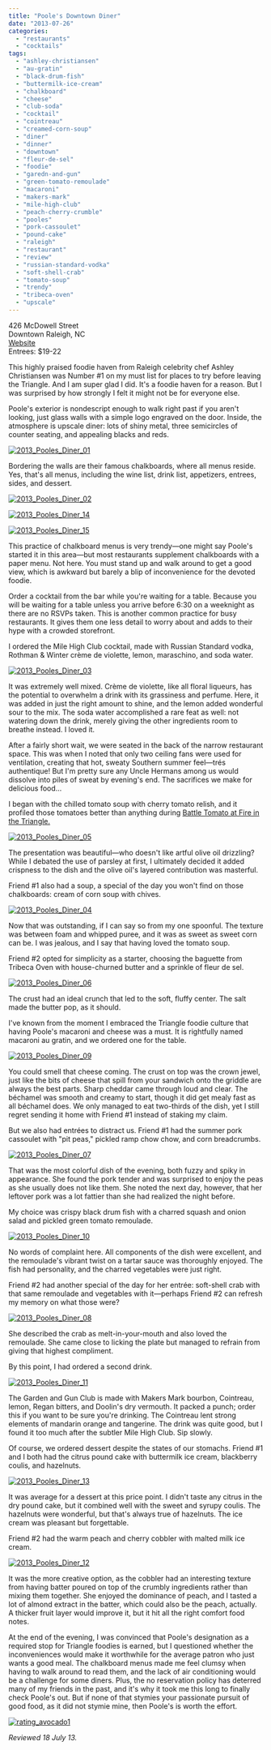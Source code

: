 ```yaml
---
title: "Poole's Downtown Diner"
date: "2013-07-26"
categories: 
  - "restaurants"
  - "cocktails"
tags: 
  - "ashley-christiansen"
  - "au-gratin"
  - "black-drum-fish"
  - "buttermilk-ice-cream"
  - "chalkboard"
  - "cheese"
  - "club-soda"
  - "cocktail"
  - "cointreau"
  - "creamed-corn-soup"
  - "diner"
  - "dinner"
  - "downtown"
  - "fleur-de-sel"
  - "foodie"
  - "garedn-and-gun"
  - "green-tomato-remoulade"
  - "macaroni"
  - "makers-mark"
  - "mile-high-club"
  - "peach-cherry-crumble"
  - "pooles"
  - "pork-cassoulet"
  - "pound-cake"
  - "raleigh"
  - "restaurant"
  - "review"
  - "russian-standard-vodka"
  - "soft-shell-crab"
  - "tomato-soup"
  - "trendy"
  - "tribeca-oven"
  - "upscale"
---
```


426 McDowell Street\
Downtown Raleigh, NC\
[Website](http://www.ac-restaurants.com/pooles/)\
Entrees: $19-22

This highly praised foodie haven from Raleigh celebrity chef Ashley Christiansen was Number #1 on my must list for places to try before leaving the Triangle. And I am super glad I did. It's a foodie haven for a reason. But I was surprised by how strongly I felt it might not be for everyone else.

Poole's exterior is nondescript enough to walk right past if you aren't looking, just glass walls with a simple logo engraved on the door. Inside, the atmosphere is upscale diner: lots of shiny metal, three semicircles of counter seating, and appealing blacks and reds.

[![2013_Pooles_Diner_01](http://s3.amazonaws.com/thegourmez-wpmedia/2013/07/2013_Pooles_Diner_01-500x332.jpg)](http://www.thegourmez.com/2013/07/pooles-downtown-diner/2013_pooles_diner_01/)

Bordering the walls are their famous chalkboards, where all menus reside. Yes, that's all menus, including the wine list, drink list, appetizers, entrees, sides, and dessert.

[![2013_Pooles_Diner_02](http://s3.amazonaws.com/thegourmez-wpmedia/2013/07/2013_Pooles_Diner_02-500x332.jpg)](http://www.thegourmez.com/2013/07/pooles-downtown-diner/2013_pooles_diner_02/)

[![2013_Pooles_Diner_14](http://s3.amazonaws.com/thegourmez-wpmedia/2013/07/2013_Pooles_Diner_14-500x332.jpg)](http://www.thegourmez.com/2013/07/pooles-downtown-diner/2013_pooles_diner_14/)

[![2013_Pooles_Diner_15](http://s3.amazonaws.com/thegourmez-wpmedia/2013/07/2013_Pooles_Diner_15-500x332.jpg)](http://www.thegourmez.com/2013/07/pooles-downtown-diner/2013_pooles_diner_15/)

This practice of chalkboard menus is very trendy—one might say Poole's started it in this area—but most restaurants supplement chalkboards with a paper menu. Not here. You must stand up and walk around to get a good view, which is awkward but barely a blip of inconvenience for the devoted foodie.

Order a cocktail from the bar while you're waiting for a table. Because you will be waiting for a table unless you arrive before 6:30 on a weeknight as there are no RSVPs taken. This is another common practice for busy restaurants. It gives them one less detail to worry about and adds to their hype with a crowded storefront.

I ordered the Mile High Club cocktail, made with Russian Standard vodka, Rothman & Winter crème de violette, lemon, maraschino, and soda water.

[![2013_Pooles_Diner_03](http://s3.amazonaws.com/thegourmez-wpmedia/2013/07/2013_Pooles_Diner_03-332x500.jpg)](http://www.thegourmez.com/2013/07/pooles-downtown-diner/2013_pooles_diner_03/)

It was extremely well mixed. Crème de violette, like all floral liqueurs, has the potential to overwhelm a drink with its grassiness and perfume. Here, it was added in just the right amount to shine, and the lemon added wonderful sour to the mix. The soda water accomplished a rare feat as well: not watering down the drink, merely giving the other ingredients room to breathe instead. I loved it.

After a fairly short wait, we were seated in the back of the narrow restaurant space. This was when I noted that only two ceiling fans were used for ventilation, creating that hot, sweaty Southern summer feel—trés authentique! But I'm pretty sure any Uncle Hermans among us would dissolve into piles of sweat by evening's end. The sacrifices we make for delicious food…

I began with the chilled tomato soup with cherry tomato relish, and it profiled those tomatoes better than anything during [Battle Tomato at Fire in the Triangle.](http://t.co/yv6Dw74YcI "Battle Tomato Write Up")

[![2013_Pooles_Diner_05](http://s3.amazonaws.com/thegourmez-wpmedia/2013/07/2013_Pooles_Diner_05-500x332.jpg)](http://www.thegourmez.com/2013/07/pooles-downtown-diner/2013_pooles_diner_05/)

The presentation was beautiful—who doesn't like artful olive oil drizzling? While I debated the use of parsley at first, I ultimately decided it added crispness to the dish and the olive oil's layered contribution was masterful.

Friend #1 also had a soup, a special of the day you won't find on those chalkboards: cream of corn soup with chives.

[![2013_Pooles_Diner_04](http://s3.amazonaws.com/thegourmez-wpmedia/2013/07/2013_Pooles_Diner_04-500x263.jpg)](http://www.thegourmez.com/2013/07/pooles-downtown-diner/2013_pooles_diner_04/)

Now that was outstanding, if I can say so from my one spoonful. The texture was between foam and whipped puree, and it was as sweet as sweet corn can be. I was jealous, and I say that having loved the tomato soup.

Friend #2 opted for simplicity as a starter, choosing the baguette from Tribeca Oven with house-churned butter and a sprinkle of fleur de sel.

[![2013_Pooles_Diner_06](http://s3.amazonaws.com/thegourmez-wpmedia/2013/07/2013_Pooles_Diner_06-500x332.jpg)](http://www.thegourmez.com/2013/07/pooles-downtown-diner/2013_pooles_diner_06/)

The crust had an ideal crunch that led to the soft, fluffy center. The salt made the butter pop, as it should.

I've known from the moment I embraced the Triangle foodie culture that having Poole's macaroni and cheese was a must. It is rightfully named macaroni au gratin, and we ordered one for the table.

[![2013_Pooles_Diner_09](http://s3.amazonaws.com/thegourmez-wpmedia/2013/07/2013_Pooles_Diner_09-500x332.jpg)](http://www.thegourmez.com/2013/07/pooles-downtown-diner/2013_pooles_diner_09/)

You could smell that cheese coming. The crust on top was the crown jewel, just like the bits of cheese that spill from your sandwich onto the griddle are always the best parts. Sharp cheddar came through loud and clear. The béchamel was smooth and creamy to start, though it did get mealy fast as all béchamel does. We only managed to eat two-thirds of the dish, yet I still regret sending it home with Friend #1 instead of staking my claim.

But we also had entrées to distract us. Friend #1 had the summer pork cassoulet with "pit peas," pickled ramp chow chow, and corn breadcrumbs.

[![2013_Pooles_Diner_07](http://s3.amazonaws.com/thegourmez-wpmedia/2013/07/2013_Pooles_Diner_07-500x332.jpg)](http://www.thegourmez.com/2013/07/pooles-downtown-diner/2013_pooles_diner_07/)

That was the most colorful dish of the evening, both fuzzy and spiky in appearance. She found the pork tender and was surprised to enjoy the peas as she usually does not like them. She noted the next day, however, that her leftover pork was a lot fattier than she had realized the night before.

My choice was crispy black drum fish with a charred squash and onion salad and pickled green tomato remoulade.

[![2013_Pooles_Diner_10](http://s3.amazonaws.com/thegourmez-wpmedia/2013/07/2013_Pooles_Diner_10-500x332.jpg)](http://www.thegourmez.com/2013/07/pooles-downtown-diner/2013_pooles_diner_10/)

No words of complaint here. All components of the dish were excellent, and the remoulade's vibrant twist on a tartar sauce was thoroughly enjoyed. The fish had personality, and the charred vegetables were just right.

Friend #2 had another special of the day for her entrée: soft-shell crab with that same remoulade and vegetables with it—perhaps Friend #2 can refresh my memory on what those were?

[![2013_Pooles_Diner_08](http://s3.amazonaws.com/thegourmez-wpmedia/2013/07/2013_Pooles_Diner_08-500x332.jpg)](http://www.thegourmez.com/2013/07/pooles-downtown-diner/2013_pooles_diner_08/)

She described the crab as melt-in-your-mouth and also loved the remoulade. She came close to licking the plate but managed to refrain from giving that highest compliment.

By this point, I had ordered a second drink.

[![2013_Pooles_Diner_11](http://s3.amazonaws.com/thegourmez-wpmedia/2013/07/2013_Pooles_Diner_11-387x500.jpg)](http://www.thegourmez.com/2013/07/pooles-downtown-diner/2013_pooles_diner_11/)

The Garden and Gun Club is made with Makers Mark bourbon, Cointreau, lemon, Regan bitters, and Doolin's dry vermouth. It packed a punch; order this if you want to be sure you're drinking. The Cointreau lent strong elements of mandarin orange and tangerine. The drink was quite good, but I found it too much after the subtler Mile High Club. Sip slowly.

Of course, we ordered dessert despite the states of our stomachs. Friend #1 and I both had the citrus pound cake with buttermilk ice cream, blackberry coulis, and hazelnuts.

[![2013_Pooles_Diner_13](http://s3.amazonaws.com/thegourmez-wpmedia/2013/07/2013_Pooles_Diner_13-500x332.jpg)](http://www.thegourmez.com/2013/07/pooles-downtown-diner/2013_pooles_diner_13/)

It was average for a dessert at this price point. I didn't taste any citrus in the dry pound cake, but it combined well with the sweet and syrupy coulis. The hazelnuts were wonderful, but that's always true of hazelnuts. The ice cream was pleasant but forgettable.

Friend #2 had the warm peach and cherry cobbler with malted milk ice cream.

[![2013_Pooles_Diner_12](http://s3.amazonaws.com/thegourmez-wpmedia/2013/07/2013_Pooles_Diner_12-500x332.jpg)](http://www.thegourmez.com/2013/07/pooles-downtown-diner/2013_pooles_diner_12/)

It was the more creative option, as the cobbler had an interesting texture from having batter poured on top of the crumbly ingredients rather than mixing them together. She enjoyed the dominance of peach, and I tasted a lot of almond extract in the batter, which could also be the peach, actually. A thicker fruit layer would improve it, but it hit all the right comfort food notes.

At the end of the evening, I was convinced that Poole's designation as a required stop for Triangle foodies is earned, but I questioned whether the inconveniences would make it worthwhile for the average patron who just wants a good meal. The chalkboard menus made me feel clumsy when having to walk around to read them, and the lack of air conditioning would be a challenge for some diners. Plus, the no reservation policy has deterred many of my friends in the past, and it's why it took me this long to finally check Poole's out. But if none of that stymies your passionate pursuit of good food, as it did not stymie mine, then Poole's is worth the effort.

[![rating_avocado1](http://s3.amazonaws.com/thegourmez-wpmedia/2009/02/rating_avocado1.gif)](http://www.thegourmez.com/2009/02/restaurant-review-nanas-durham/rating_avocado1/)

_Reviewed 18 July 13._
